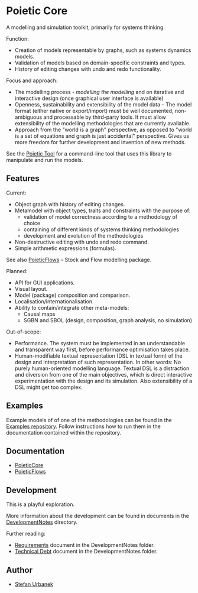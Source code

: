 # Poietic Core

A modelling and simulation toolkit, primarily for systems thinking.

Function:

- Creation of models representable by graphs, such as systems dynamics models.
- Validation of models based on domain-specific constraints and types.
- History of editing changes with undo and redo functionality.

Focus and approach:

- The modelling process - _modelling the modelling_ and on 
  iterative and interactive design (once graphical user interface is available)
- Openness, sustainability and extensibility of the model data – The model format
  (either native or export/import) must be well documented, non-ambiguous and
  processable by third-party tools. It must allow extensibility of the modelling
  methodologies that are currently available.
- Approach from the "world is a graph" perspective, as opposed to "world is
  a set of equations and graph is just accidental" perspective. Gives us more
  freedom for further development and invention of new methods.

See the [Poietic Tool](https://github.com/OpenPoiesis/PoieticTool) for
a command-line tool that uses this library to manipulate
and run the models.

## Features

Current:

- Object graph with history of editing changes.
- Metamodel with object types, traits and constraints with the purpose of:
    - validation of model correctness according to a methodology of choice
    - containing of different kinds of systems thinking methodologies
    - development and evolution of the methodologies
- Non-destructive editing with undo and redo command.
- Simple arithmetic expressions (formulas).

See also [PoieticFlows](https://github.com/OpenPoiesis/PoieticFlows)
– Stock and Flow modelling package.

Planned:

- API for GUI applications.
- Visual layout.
- Model (package) composition and comparison.
- Localisation/internationalisation.
- Ability to contain/integrate other meta-models:
    - Causal maps
    - SGBN and SBOL (design, composition, graph analysis, no simulation)

Out-of-scope:

- Performance. The system must be implemented in an understandable and
  transparent way first, before performance optimisation takes place.
- Human-modifiable textual representation (DSL in textual form) of the design
  and interpretation of such representation. In other words: No purely
  human-oriented modelling language. Textual DSL is a distraction and diversion
  from one of the main objectives, which is direct interactive experimentation
  with the design and its simulation. Also extensibility of a DSL might get
  too complex.

## Examples

Example models of of one of the methodologies can be found in the [Examples repository](https://github.com/OpenPoiesis/PoieticExamples).
Follow instructions how to run them in the documentation contained within the
repository.

## Documentation

- [PoieticCore](https://openpoiesis.github.io/PoieticCore/documentation/poieticcore/)
- [PoieticFlows](https://openpoiesis.github.io/PoieticFlows/documentation/poieticflows/)


## Development

This is a playful exploration.

More information about the development can be found in documents in the
[DevelopmentNotes](DevelopmentNotes) directory.

Further reading:

- [Requirements](DevelopmentNotes/Requirements.md) document in the
  DevelopmentNotes folder.
- [Technical Debt](DevelopmentNotes/TechnicalDebt.md) document in the
  DevelopmentNotes folder.

## Author

- [Stefan Urbanek](mailto:stefan.urbanek@gmail.com)
